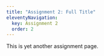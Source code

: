 ```yaml
---
title: "Assignment 2: Full Title"
eleventyNavigation:
  key: Assignment 2
  order: 2
---
```


This is yet another assignment page.
